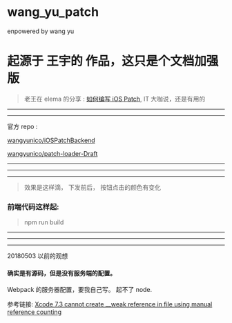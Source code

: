 # wang_yu_patch
enpowered by wang yu


# 起源于 王宇的 作品，这只是个文档加强版

> 老王在 elema 的分享 : [如何编写 iOS Patch](http://www.itdks.com/dakalive/detail/10298), IT 大咖说，还是有用的


<hr>


<hr>


官方 repo :


[wangyunico/iOSPatchBackend](https://github.com/wangyunico/iOSPatchBackend)



[wangyunico/patch-loader-Draft](https://github.com/wangyunico/patch-loader-Draft)

<hr>


<hr>

<hr>


> 效果是这样滴， 下发前后， 按钮点击的颜色有变化


### 前端代码这样起:

> npm run build




<hr>

<hr>


<hr>



20180503 以前的观想



#### 确实是有源码，但是没有服务端的配置。

Webpack 的服务器配置，要我自己写。
起不了 node.



参考链接:   [Xcode 7.3 cannot create __weak reference in file using manual reference counting
](https://stackoverflow.com/questions/36147625/xcode-7-3-cannot-create-weak-reference-in-file-using-manual-reference-counting)




